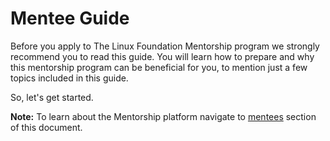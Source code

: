 # Mentee Guide

Before you apply to The Linux Foundation Mentorship program we strongly recommend you to read this guide. You will learn how to prepare and why this mentorship program can be beneficial for you, to mention just a few topics included in this guide.

So, let's get started.

**Note:** To learn about the Mentorship platform navigate to [mentees](../mentees/) section of this document.
